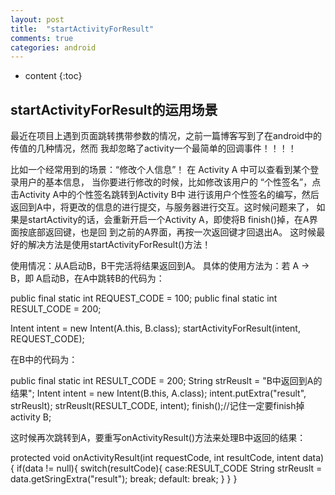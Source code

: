 ```yaml
---
layout: post
title:  "startActivityForResult"
comments: true
categories: android
---
```


* content
{:toc}

## startActivityForResult的运用场景

最近在项目上遇到页面跳转携带参数的情况，之前一篇博客写到了在android中的传值的几种情况，然而
我却忽略了activity一个最简单的回调事件！！！！

比如一个经常用到的场景：“修改个人信息”！ 在 Activity A 中可以查看到某个登录用户的基本信息，
当你要进行修改的时候，比如修改该用户的 “个性签名”，点击Activity A中的个性签名跳转到Activity B中
进行该用户个性签名的编写，然后返回到A中，将更改的信息的进行提交，与服务器进行交互。这时候问题来了，
如果是startActivity的话，会重新开启一个Activity A，即使将B finish()掉，在A界面按底部返回键，也是回
到之前的A界面，再按一次返回键才回退出A。
这时候最好的解决方法是使用startActivityForResult()方法！

使用情况：从A启动B，B干完活将结果返回到A。
具体的使用方法为：若 A -> B，即 A启动B，在A中跳转B的代码为：

public final static int REQUEST_CODE = 100;
public final static int RESULT_CODE = 200;

Intent intent = new Intent(A.this, B.class);
startActivityForResult(intent, REQUEST_CODE);

在B中的代码为：

  public final static int RESULT_CODE = 200;
  String strReuslt = "B中返回到A的结果";
  Intent intent = new Intent(B.this, A.class);
  intent.putExtra("result", strReuslt);
  strReuslt(RESULT_CODE, intent);
  finish();//记住一定要finish掉activity B;


这时候再次跳转到A，要重写onActivityResult()方法来处理B中返回的结果：

  protected void onActivityResult(int requestCode, int resultCode, intent data){
    if(data != null){
      switch(resultCode){
        case:RESULT_CODE
        String strReuslt = data.getSringExtra("result");
        break;
        default:
        break;
      }
    }
  }
